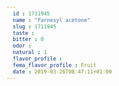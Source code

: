 ```yaml
---
  id : 1711945
  name : "Farnesyl acetone"
  slug : 1711945
  taste : 
  bitter : 0
  odor : 
  natural : 1
  flavor_profile : 
  fema_flavor_profile : Fruit
  date : 2019-03-26T08:47:11+01:00
---
```



